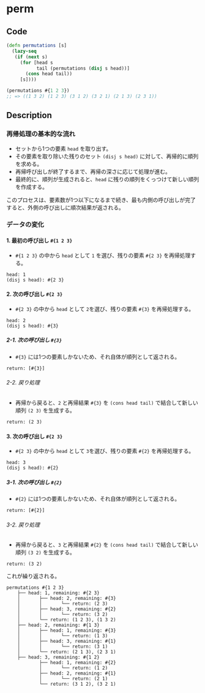# perm

## Code

```clojure
(defn permutations [s]
  (lazy-seq
   (if (next s)
     (for [head s
           tail (permutations (disj s head))]
       (cons head tail))
     [s])))
```

```clojure
(permutations #{1 2 3})
;; => ((1 3 2) (1 2 3) (3 1 2) (3 2 1) (2 1 3) (2 3 1))
```

## Description

### 再帰処理の基本的な流れ

- セットから1つの要素 `head` を取り出す。
- その要素を取り除いた残りのセット `(disj s head)` に対して、再帰的に順列を求める。
- 再帰呼び出しが終了するまで、再帰の深さに応じて処理が進む。
- 最終的に、順列が生成されると、`head` に残りの順列をくっつけて新しい順列を作成する。

このプロセスは、要素数が1つ以下になるまで続き、最も内側の呼び出しが完了すると、外側の呼び出しに順次結果が返される。

### データの変化

#### 1. 最初の呼び出し `#{1 2 3}`

- `#{1 2 3}` の中から `head` として `1` を選び、残りの要素 `#{2 3}` を再帰処理する。

```text
head: 1
(disj s head): #{2 3}
```

#### 2. 次の呼び出し `#{2 3}`

- `#{2 3}` の中から `head` として `2`を選び、残りの要素 `#{3}` を再帰処理する。

```text
head: 2
(disj s head): #{3}
```

##### 2-1. 次の呼び出し `#{3}`

- `#{3}` には1つの要素しかないため、それ自体が順列として返される。

```text
return: [#{3}]
```

###### 2-2. 戻り処理

- 再帰から戻ると、`2` と再帰結果 `#{3}` を `(cons head tail)` で結合して新しい順列 `(2 3)` を生成する。

```text
return: (2 3)
```

#### 3. 次の呼び出し `#{2 3}`

- `#{2 3}` の中から `head` として `3`を選び、残りの要素 `#{2}` を再帰処理する。

```text
head: 3
(disj s head): #{2}
```

##### 3-1. 次の呼び出し `#{2}`

- `#{2}` には1つの要素しかないため、それ自体が順列として返される。

```text
return: [#{2}]
```

###### 3-2. 戻り処理

- 再帰から戻ると、`3` と再帰結果 `#{2}` を `(cons head tail)` で結合して新しい順列 `(3 2)` を生成する。

```text
return: (3 2)
```

これが繰り返される。

```text
permutations #{1 2 3}
    ├── head: 1, remaining: #{2 3}
    │       ├── head: 2, remaining: #{3}
    │       │       └── return: (2 3)
    │       ├── head: 3, remaining: #{2}
    │       │       └── return: (3 2)
    │       └── return: (1 2 3), (1 3 2)
    ├── head: 2, remaining: #{1 3}
    │       ├── head: 1, remaining: #{3}
    │       │       └── return: (1 3)
    │       ├── head: 3, remaining: #{1}
    │       │       └── return: (3 1)
    │       └── return: (2 1 3), (2 3 1)
    ├── head: 3, remaining: #{1 2}
            ├── head: 1, remaining: #{2}
            │       └── return: (1 2)
            ├── head: 2, remaining: #{1}
            │       └── return: (2 1)
            └── return: (3 1 2), (3 2 1)
```
